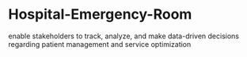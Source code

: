 # Hospital-Emergency-Room
 enable stakeholders to track, analyze, and make data-driven decisions regarding patient management and service optimization
